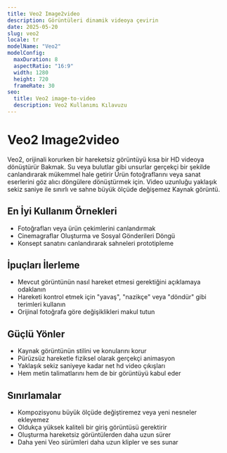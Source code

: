 ```yaml
---
title: Veo2 Image2video
description: Görüntüleri dinamik videoya çevirin
date: 2025-05-20
slug: veo2
locale: tr
modelName: "Veo2"
modelConfig:
  maxDuration: 8
  aspectRatio: "16:9"
  width: 1280
  height: 720
  frameRate: 30
seo:
  title: Veo2 image-to-video
  description: Veo2 Kullanımı Kılavuzu
---
```


# Veo2 Image2video

Veo2, orijinali korurken bir hareketsiz görüntüyü kısa bir HD videoya dönüştürür
Bakmak. Su veya bulutlar gibi unsurlar gerçekçi bir şekilde canlandırarak mükemmel hale getirir
Ürün fotoğraflarını veya sanat eserlerini göz alıcı döngülere dönüştürmek için. Video uzunluğu
yaklaşık sekiz saniye ile sınırlı ve sahne büyük ölçüde değişemez
Kaynak görüntü.

## En İyi Kullanım Örnekleri

- Fotoğrafları veya ürün çekimlerini canlandırmak
- Cinemagraflar Oluşturma ve Sosyal Gönderileri Döngü
- Konsept sanatını canlandırarak sahneleri prototipleme

## İpuçları İlerleme

- Mevcut görüntünün nasıl hareket etmesi gerektiğini açıklamaya odaklanın
- Hareketi kontrol etmek için "yavaş", "nazikçe" veya "döndür" gibi terimleri kullanın
- Orijinal fotoğrafa göre değişiklikleri makul tutun

## Güçlü Yönler

- Kaynak görüntünün stilini ve konularını korur
- Pürüzsüz hareketle fiziksel olarak gerçekçi animasyon
- Yaklaşık sekiz saniyeye kadar net hd video çıkışları
- Hem metin talimatlarını hem de bir görüntüyü kabul eder

## Sınırlamalar

- Kompozisyonu büyük ölçüde değiştiremez veya yeni nesneler ekleyemez
- Oldukça yüksek kaliteli bir giriş görüntüsü gerektirir
- Oluşturma hareketsiz görüntülerden daha uzun sürer
- Daha yeni Veo sürümleri daha uzun klipler ve ses sunar
